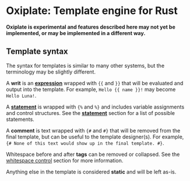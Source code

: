 # Oxiplate: Template engine for Rust

**Oxiplate is experimental and features described here may not yet be implemented, or may be implemented in a different way.**

## Template syntax

The syntax for templates is similar to many other systems, but the terminology may be slightly different.

A **writ** is an [**expression**](#expressions) wrapped with `{{` and `}}` that will be evaluated and output into the template. For example, `Hello {{ name }}!` may become `Hello Luna!`.

A [**statement**](#statements) is wrapped with `{%` and `%}` and includes variable assignments and control structures. See the [**statement**](#statements) section for a list of possible statements.

A **comment** is text wrapped with `{#` and `#}` that will be removed from the final template, but can be useful to the template designer(s). For example, `{# None of this text would show up in the final template. #}`.

Whitespace before and after **tags** can be removed or collapsed. See the [whitespace control](#whitespace-control) section for more information.

Anything else in the template is considered **static** and will be left as-is.
